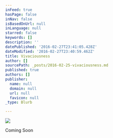 ```yaml
---
inFeed: true
hasPage: false
inNav: false
isBasedOnUrl: null
inLanguage: null
starred: false
keywords: []
description: ''
datePublished: '2016-02-27T23:41:05.428Z'
dateModified: '2016-02-27T23:40:59.462Z'
title: Vivaciousness
author: []
sourcePath: _posts/2016-02-25-vivaciousness.md
published: true
authors: []
publisher:
  name: null
  domain: null
  url: null
  favicon: null
_type: Blurb

---
```

![](https://the-grid-user-content.s3-us-west-2.amazonaws.com/c97b3e04-e53c-4f64-8aad-b9478da5c7ef.jpg)

Coming Soon